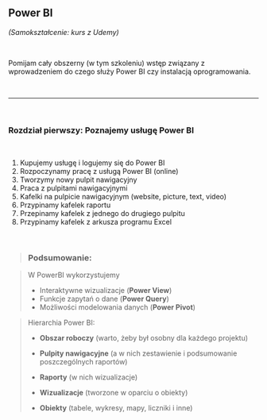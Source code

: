 ## Power BI

*(Samokształcenie: kurs z Udemy)*

<br>

Pomijam cały obszerny (w tym szkoleniu) wstęp związany z wprowadzeniem do czego służy Power BI czy instalacją oprogramowania.

<br>

---

<br>

### Rozdział pierwszy: Poznajemy usługę Power BI

<br>

1. Kupujemy usługę i logujemy się do Power BI
2. Rozpoczynamy pracę z usługą Power BI (online)
3. Tworzymy nowy pulpit nawigacyjny
4. Praca z pulpitami nawigacyjnymi
5. Kafelki na pulpicie nawigacyjnym (website, picture, text, video)
6. Przypinamy kafelek raportu
7. Przepinamy kafelek z jednego do drugiego pulpitu
8. Przypinamy kafelek z arkusza programu Excel

<br>

> ### Podsumowanie:

>
> W PowerBI wykorzystujemy <br>
> + Interaktywne wizualizacje (**Power View**)
> + Funkcje zapytań o dane (**Power Query**)
> + Możliwości modelowania danych (**Power Pivot**)

> Hierarchia Power BI:
> + **Obszar roboczy** (warto, żeby był osobny dla każdego projektu)
>
> + **Pulpity nawigacyjne** (a w nich zestawienie i podsumowanie poszczególnych raportów)
>
> + **Raporty** (w nich wizualizacje)
>
> + **Wizualizacje** (tworzone w oparciu o obiekty)
>
> + **Obiekty** (tabele, wykresy, mapy, liczniki i inne)